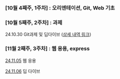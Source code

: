 ### [10월 4째주, 1주차] : 오리엔테이션, Git, Web 기초

### [10월 5째주, 2주차] : 과제 

24.10.30 Git과제 및 딥다이브 ([상세 내역 링크](https://github.com/100-hours-a-week/Leeroy-til/blob/main/Nov/2024-10-30.md))

### [11월 2째주, 3주차] : 웹 응용, express

[24.11.05](https://github.com/100-hours-a-week/Leeroy-til/blob/main/Oct/2024-11-05.md) 웹 응용

[24.11.06](https://github.com/100-hours-a-week/Leeroy-til/blob/main/Oct/2024-11-06.md) 딥 다이브
